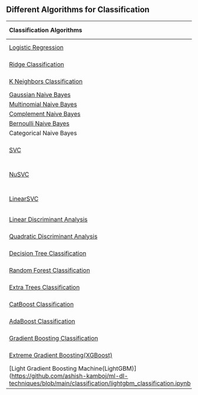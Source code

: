 ## Different Algorithms for Classification

|Classification Algorithms        |Algorithm Type       |
|:--------------------------------|:--------------------|
|[Logistic Regression](https://github.com/ashish-kamboj/ml-dl-techniques/blob/main/classification/logistic_regression_sklearn.ipynb)|Linear classifier|
|[Ridge Classification](https://github.com/ashish-kamboj/ml-dl-techniques/blob/main/classification/ridge_classification_sklearn.ipynb)|Linear classifier|
|[K Neighbors Classification](https://github.com/ashish-kamboj/ml-dl-techniques/blob/main/classification/k_neighbors_classification_sklearn.ipynb)|Nearest Neighbor|
|[Gaussian Naive Bayes](https://github.com/ashish-kamboj/ml-dl-techniques/blob/main/classification/gaussian_naive_bayes_classification_sklearn.ipynb)|Naive Bayes|
|[Multinomial Naive Bayes](https://github.com/ashish-kamboj/ml-dl-techniques/blob/main/classification/multinomial_naive_bayes_classification_sklearn.ipynb)|Naive Bayes|
|[Complement Naive Bayes](https://github.com/ashish-kamboj/ml-dl-techniques/blob/main/classification/complement_naive_bayes_classification_sklearn.ipynb)|Naive Bayes|
|[Bernoulli Naive Bayes](https://github.com/ashish-kamboj/ml-dl-techniques/blob/main/classification/bernoulli_naive_bayes_classification_sklearn.ipynb)|Naive Bayes|
|Categorical Naive Bayes          |Naive Bayes          |
|[SVC](https://github.com/ashish-kamboj/ml-dl-techniques/blob/main/classification/svm_classification_(svc)_sklearn.ipynb)|Support Vector Machine| 
|[NuSVC](https://github.com/ashish-kamboj/ml-dl-techniques/blob/main/classification/svm_classification_(NuSVC)_sklearn.ipynb)|Support Vector Machine|
|[LinearSVC](https://github.com/ashish-kamboj/ml-dl-techniques/blob/main/classification/svm_classification_(LinearSVC)_sklearn.ipynb)|Support Vector Machine|
|[Linear Discriminant Analysis](https://github.com/ashish-kamboj/ml-dl-techniques/blob/main/classification/linear_discriminant_analysis_sklearn.ipynb)|Discriminant Analysis|
|[Quadratic Discriminant Analysis](https://github.com/ashish-kamboj/ml-dl-techniques/blob/main/classification/quadratic_discriminant_analysis_sklearn.ipynb)|Discriminant Analysis|
|[Decision Tree Classification](https://github.com/ashish-kamboj/ml-dl-techniques/blob/main/classification/decision_tree_classification_sklearn.ipynb)|Decision Tree|
|[Random Forest Classification](https://github.com/ashish-kamboj/ml-dl-techniques/blob/main/classification/random_forest_classification_sklearn.ipynb)|Ensemble Method|
|[Extra Trees Classification](https://github.com/ashish-kamboj/ml-dl-techniques/blob/main/classification/extra_trees_classification_sklearn.ipynb)|Ensemble Method| 
|[CatBoost Classification](https://github.com/ashish-kamboj/ml-dl-techniques/blob/main/classification/catboost_classification.ipynb)|Ensemble Method|
|[AdaBoost Classification](https://github.com/ashish-kamboj/ml-dl-techniques/blob/main/classification/adaboost_classification_sklearn.ipynb)|Ensemble Method|
|[Gradient Boosting Classification](https://github.com/ashish-kamboj/ml-dl-techniques/blob/main/classification/gradient_boosting_classification_sklearn.ipynb)|Ensemble Method|
|[Extreme Gradient Boosting(XGBoost)](https://github.com/ashish-kamboj/ml-dl-techniques/blob/main/classification/xgboost_classification.ipynb)|Ensemble Method|
|[Light Gradient Boosting Machine(LightGBM)](https://github.com/ashish-kamboj/ml-dl-techniques/blob/main/classification/lightgbm_classification.ipynb|Ensemble Method|

